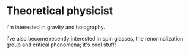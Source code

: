 # Theoretical physicist

I'm interested in gravity and holography. 

I've also become recently interested in spin glasses, the renormalization group and critical phenomena; it's cool stuff!

